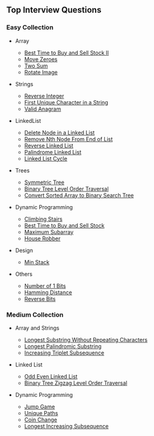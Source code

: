## Top Interview Questions
### Easy Collection
- Array
  - [Best Time to Buy and Sell Stock II](https://leetcode.com/explore/interview/card/top-interview-questions-easy/92/array/564/)
  - [Move Zeroes](https://leetcode.com/explore/interview/card/top-interview-questions-easy/92/array/567/)
  - [Two Sum](https://leetcode.com/explore/interview/card/top-interview-questions-easy/92/array/546/)
  - [Rotate Image](https://leetcode.com/explore/interview/card/top-interview-questions-easy/92/array/770/)

- Strings
  - [Reverse Integer](https://leetcode.com/explore/interview/card/top-interview-questions-easy/127/strings/880/)
  - [First Unique Character in a String](https://leetcode.com/explore/interview/card/top-interview-questions-easy/127/strings/881/)
  - [Valid Anagram](https://leetcode.com/explore/interview/card/top-interview-questions-easy/127/strings/882/)

- LinkedList
  - [Delete Node in a Linked List](https://leetcode.com/explore/interview/card/top-interview-questions-easy/93/linked-list/553/)
  - [Remove Nth Node From End of List](https://leetcode.com/explore/interview/card/top-interview-questions-easy/93/linked-list/603/)
  - [Reverse Linked List](https://leetcode.com/explore/interview/card/top-interview-questions-easy/93/linked-list/560/)
  - [Palindrome Linked List](https://leetcode.com/explore/interview/card/top-interview-questions-easy/93/linked-list/772/)
  - [Linked List Cycle](https://leetcode.com/explore/interview/card/top-interview-questions-easy/93/linked-list/773/)

- Trees
  - [Symmetric Tree](https://leetcode.com/explore/interview/card/top-interview-questions-easy/94/trees/627/)
  - [Binary Tree Level Order Traversal](https://leetcode.com/explore/interview/card/top-interview-questions-easy/94/trees/628/)
  - [Convert Sorted Array to Binary Search Tree](https://leetcode.com/explore/interview/card/top-interview-questions-easy/94/trees/631/)

- Dynamic Programming
  - [Climbing Stairs](https://leetcode.com/explore/interview/card/top-interview-questions-easy/97/dynamic-programming/569/)
  - [Best Time to Buy and Sell Stock](https://leetcode.com/explore/interview/card/top-interview-questions-easy/97/dynamic-programming/572/)
  - [Maximum Subarray](https://leetcode.com/explore/interview/card/top-interview-questions-easy/97/dynamic-programming/566/)
  - [House Robber](https://leetcode.com/explore/interview/card/top-interview-questions-easy/97/dynamic-programming/576/)

- Design
  - [Min Stack](https://leetcode.com/explore/interview/card/top-interview-questions-easy/98/design/562/)

- Others
  - [Number of 1 Bits](https://leetcode.com/explore/interview/card/top-interview-questions-easy/99/others/565/)
  - [Hamming Distance](https://leetcode.com/explore/interview/card/top-interview-questions-easy/99/others/762/)
  - [Reverse Bits](https://leetcode.com/explore/interview/card/top-interview-questions-easy/99/others/648/)

### Medium Collection
- Array and Strings
  - [Longest Substring Without Repeating Characters](https://leetcode.com/explore/interview/card/top-interview-questions-medium/103/array-and-strings/779/)
  - [Longest Palindromic Substring](https://leetcode.com/explore/interview/card/top-interview-questions-medium/103/array-and-strings/780/)
  - [Increasing Triplet Subsequence](https://leetcode.com/explore/interview/card/top-interview-questions-medium/103/array-and-strings/781/)

- Linked List
  - [Odd Even Linked List](https://leetcode.com/explore/interview/card/top-interview-questions-medium/107/linked-list/784/)
  - [Binary Tree Zigzag Level Order Traversal](https://leetcode.com/explore/interview/card/top-interview-questions-medium/108/trees-and-graphs/787/)

- Dynamic Programming
  - [Jump Game](https://leetcode.com/explore/interview/card/top-interview-questions-medium/111/dynamic-programming/807/)
  - [Unique Paths](https://leetcode.com/explore/interview/card/top-interview-questions-medium/111/dynamic-programming/808/)
  - [Coin Change](https://leetcode.com/explore/interview/card/top-interview-questions-medium/111/dynamic-programming/809/)
  - [Longest Increasing Subsequence](https://leetcode.com/explore/interview/card/top-interview-questions-medium/111/dynamic-programming/810/)